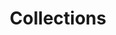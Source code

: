 ---
title: Collections
excerpt: ''
deprecated: false
hidden: false
metadata:
  title: ''
  description: ''
  robots: index
next:
  description: ''
---